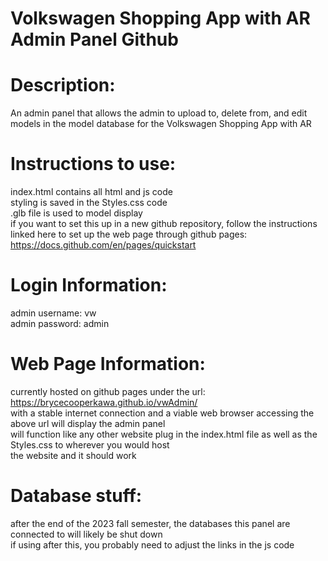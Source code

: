 # Volkswagen Shopping App with AR Admin Panel Github

# Description:
An admin panel that allows the admin to upload to, delete from, and edit models in the model database for the Volkswagen Shopping App with AR

# Instructions to use:
index.html contains all html and js code  
styling is saved in the Styles.css code  
.glb file is used to model display  
if you want to set this up in a new github repository, follow the instructions linked here to set up the web page through github pages:  
https://docs.github.com/en/pages/quickstart  

# Login Information:
admin username: vw  
admin password: admin

# Web Page Information:
currently hosted on github pages under the url:  
https://brycecooperkawa.github.io/vwAdmin/  
with a stable internet connection and a viable web browser accessing the above url will display the admin panel  
will function like any other website plug in the index.html file as well as the Styles.css to wherever you would host  
the website and it should work

# Database stuff:
after the end of the 2023 fall semester, the databases this panel are connected to will likely be shut down  
if using after this, you probably need to adjust the links in the js code
